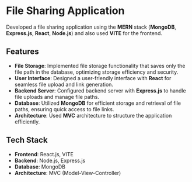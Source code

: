 # File Sharing Application

Developed a file sharing application using the **MERN** stack (**MongoDB**, **Express.js**, **React**, **Node.js**) and also used **VITE** for the frontend.

## Features

- **File Storage**: Implemented file storage functionality that saves only the file path in the database, optimizing storage efficiency and security.
- **User Interface**: Designed a user-friendly interface with **React** for seamless file upload and link generation.
- **Backend Server**: Configured backend server with **Express.js** to handle file uploads and manage file paths.
- **Database**: Utilized **MongoDB** for efficient storage and retrieval of file paths, ensuring quick access to file links.
- **Architecture**: Used **MVC** architecture to structure the application efficiently.

## Tech Stack

- **Frontend**: React.js, VITE
- **Backend**: Node.js, Express.js
- **Database**: MongoDB
- **Architecture**: MVC (Model-View-Controller)
